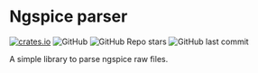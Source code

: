#  Ngspice parser
[![crates.io](https://img.shields.io/crates/v/ngspice-parser?style=for-the-badge)](https://crates.io/crates/ngspice-parser)
![GitHub](https://img.shields.io/github/license/vigneshpa/ngspice-parser?style=for-the-badge)
![GitHub Repo stars](https://img.shields.io/github/stars/vigneshpa/ngspice-parser?style=for-the-badge)
![GitHub last commit](https://img.shields.io/github/last-commit/vigneshpa/ngspice-parser?style=for-the-badge)


A simple library to parse ngspice raw files.
